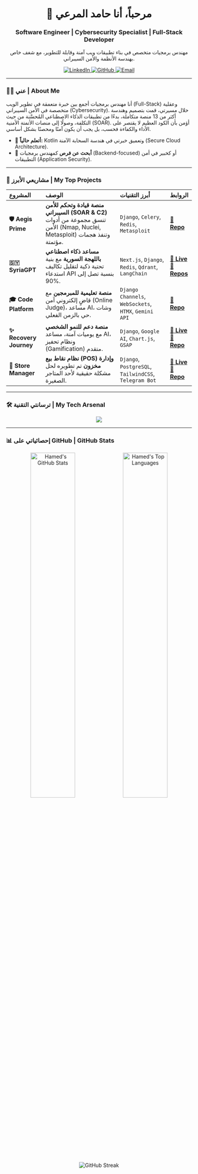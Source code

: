 <div align="center">
  <h1>👋 مرحباً، أنا حامد المرعي</h1>
  <h3>Software Engineer | Cybersecurity Specialist | Full-Stack Developer</h3>
  <p>مهندس برمجيات متخصص في بناء تطبيقات ويب آمنة وقابلة للتطوير، مع شغف خاص بهندسة الأنظمة والأمن السيبراني.</p>
</div>

<p align="center">
  <a href="https://www.linkedin.com/in/hamidmuhammad" target="_blank">
    <img src="https://img.shields.io/badge/LinkedIn-0077B5?style=for-the-badge&logo=linkedin&logoColor=white" alt="LinkedIn"/>
  </a>
  <a href="https://github.com/77hamed77" target="_blank">
    <img src="https://img.shields.io/badge/GitHub-100000?style=for-the-badge&logo=github&logoColor=white" alt="GitHub">
  </a>
  <a href="mailto:h55180d@gmail.com">
    <img src="https://img.shields.io/badge/Email-D14836?style=for-the-badge&logo=gmail&logoColor=white" alt="Email"/>
  </a>
</p>

---

### 👨‍💻 عني | About Me

أنا مهندس برمجيات أجمع بين خبرة متعمقة في تطوير الويب (Full-Stack) وعقلية متخصصة في الأمن السيبراني (Cybersecurity). خلال مسيرتي، قمت بتصميم وهندسة أكثر من 13 منصة متكاملة، بدءًا من تطبيقات الذكاء الاصطناعي المُحسَّنة من حيث التكلفة، وصولًا إلى منصات الأتمتة الأمنية (SOAR). أؤمن بأن الكود العظيم لا يقتصر على الأداء والكفاءة فحسب، بل يجب أن يكون آمنًا ومحصنًا بشكل أساسي.

-   🌱 **أتعلم حالياً:** Kotlin وتعميق خبرتي في هندسة السحابة الآمنة (Secure Cloud Architecture).
-   🔭 **أبحث عن فرص** كمهندس برمجيات (Backend-focused) أو كخبير في أمن التطبيقات (Application Security).

---

### 🚀 مشاريعي الأبرز | My Top Projects

| المشروع | الوصف | أبرز التقنيات | الروابط |
| :--- | :--- | :--- | :--- |
| **🛡️ Aegis Prime** | **منصة قيادة وتحكم للأمن السيبراني (SOAR & C2)** تنسق مجموعة من أدوات الأمن (Nmap, Nuclei, Metasploit) وتنفذ هجمات مؤتمتة. | `Django`, `Celery`, `Redis`, `Metasploit` | [**🔗 Repo**](https://github.com/77hamed77/defense-platform) |
| **🇸🇾 SyriaGPT** | **مساعد ذكاء اصطناعي باللهجة السورية** مع بنية تحتية ذكية لتقليل تكاليف استدعاء API بنسبة تصل إلى 90%. | `Next.js`, `Django`, `Redis`, `Qdrant`, `LangChain` | [**🔗 Live**](https://syriachatgpt.vercel.app/ar) <br> [**🔗 Repos**](https://github.com/77hamed77/syriaback) |
| **🎓 Code Platform** | **منصة تعليمية للمبرمجين** مع قاضٍ إلكتروني آمن (Online Judge)، مساعد AI، وشات حي بالزمن الفعلي. | `Django Channels`, `WebSockets`, `HTMX`, `Gemini API` | [**🔗 Repo**](https://github.com/77hamed77/PlatformCode) |
| **✨ Recovery Journey** | **منصة دعم للنمو الشخصي** مع يوميات آمنة، مساعد AI، ونظام تحفيز (Gamification) متقدم. | `Django`, `Google AI`, `Chart.js`, `GSAP` | [**🔗 Live**](https://recovery-journey.onrender.com/) <br> [**🔗 Repo**](https://github.com/77hamed77/recovery_journey) |
| **🏪 Store Manager** | **نظام نقاط بيع (POS) وإدارة مخزون** تم تطويره لحل مشكلة حقيقية لأحد المتاجر الصغيرة. | `Django`, `PostgreSQL`, `TailwindCSS`, `Telegram Bot` | [**🔗 Live**](https://store-manager-f8ka.onrender.com/) <br> [**🔗 Repo**](https://github.com/77hamed77/store_manager) |

---

### 🛠️ ترسانتي التقنية | My Tech Arsenal

<p align="center">
  <a href="https://skillicons.dev">
    <img src="https://skillicons.dev/icons?i=python,django,fastapi,nodejs,nextjs,react,htmx,tailwind,bootstrap,postgres,mysql,sqlite,redis,mongodb,docker,git,bash,aws,gcp,cloudflare,nginx,linux&perline=11" />
  </a>
</p>

---

### 📊 إحصائياتي على GitHub | GitHub Stats

<p align="center">
  <img width="49%" src="https://github-readme-stats.vercel.app/api?username=77hamed77&show_icons=true&theme=dracula&hide_border=true&count_private=true" alt="Hamed's GitHub Stats" />
  <img width="49%" src="https://github-readme-stats.vercel.app/api/top-langs/?username=77hamed77&layout=compact&theme=dracula&hide_border=true&count_private=true" alt="Hamed's Top Languages" />
</p>
<p align="center">
  <img src="https://github-readme-streak-stats.herokuapp.com/?user=77hamed77&theme=dracula&hide_border=true" alt="GitHub Streak" />
</p>

